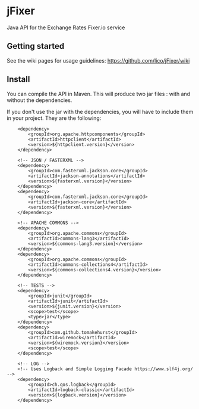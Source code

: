 # jFixer
Java API for the Exchange Rates Fixer.io service



## Getting started
See the wiki pages for usage guidelines:
https://github.com/lico/jFixer/wiki



## Install
You can compile the API in Maven.
This will produce two jar files : with and without the dependencies.

If you don't use the jar with the dependencies, you will have to include them in your project. They are the following:
<!-- HTTP CLIENT -->
		<dependency>
			<groupId>org.apache.httpcomponents</groupId>
			<artifactId>httpclient</artifactId>
			<version>${httpclient.version}</version>
		</dependency>

		<!-- JSON / FASTERXML -->
		<dependency>
			<groupId>com.fasterxml.jackson.core</groupId>
			<artifactId>jackson-annotations</artifactId>
			<version>${fasterxml.version}</version>
		</dependency>
		<dependency>
			<groupId>com.fasterxml.jackson.core</groupId>
			<artifactId>jackson-core</artifactId>
			<version>${fasterxml.version}</version>
		</dependency>

		<!-- APACHE COMMONS -->
		<dependency>
			<groupId>org.apache.commons</groupId>
			<artifactId>commons-lang3</artifactId>
			<version>${commons-lang3.version}</version>
		</dependency>
		<dependency>
			<groupId>org.apache.commons</groupId>
			<artifactId>commons-collections4</artifactId>
			<version>${commons-collections4.version}</version>
		</dependency>

		<!-- TESTS -->
		<dependency>
			<groupId>junit</groupId>
			<artifactId>junit</artifactId>
			<version>${junit.version}</version>
			<scope>test</scope>
			<type>jar</type>
		</dependency>
		<dependency>
			<groupId>com.github.tomakehurst</groupId>
			<artifactId>wiremock</artifactId>
			<version>${wiremock.version}</version>
			<scope>test</scope>
		</dependency>

		<!-- LOG -->
		<!-- Uses Logback and Simple Logging Facade https://www.slf4j.org/ -->
		<dependency>
			<groupId>ch.qos.logback</groupId>
			<artifactId>logback-classic</artifactId>
			<version>${logback.version}</version>
		</dependency>
